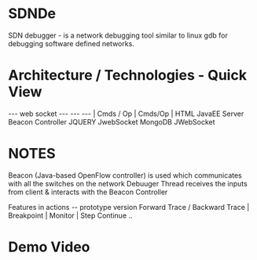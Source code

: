 SDNDe
=====

SDN debugger - is a network debugging tool similar to linux gdb for debugging software defined networks. 


Architecture / Technologies - Quick View
========================================

<SDN Client>  --- web socket --- <SDN Server Debugger Thread>   ---  <Open Flow Controller>   --- <Mininet>
  |                Cmds / Op             |                Cmds/Op              |
 HTML                               JavaEE Server                     Beacon Controller
 JQUERY                             JwebSocket                        MongoDB
 JWebSocket
 
 
 
 NOTES 
 ======
 
 Beacon (Java-based OpenFlow controller) is used which communicates with all the switches on the network
 Debuuger Thread receives the inputs from client & interacts with the Beacon Controller
 
 Features in actions -- prototype version
 Forward Trace / Backward Trace | Breakpoint | Monitor | Step Continue .. 
 
 
 Demo Video 
 ==========
